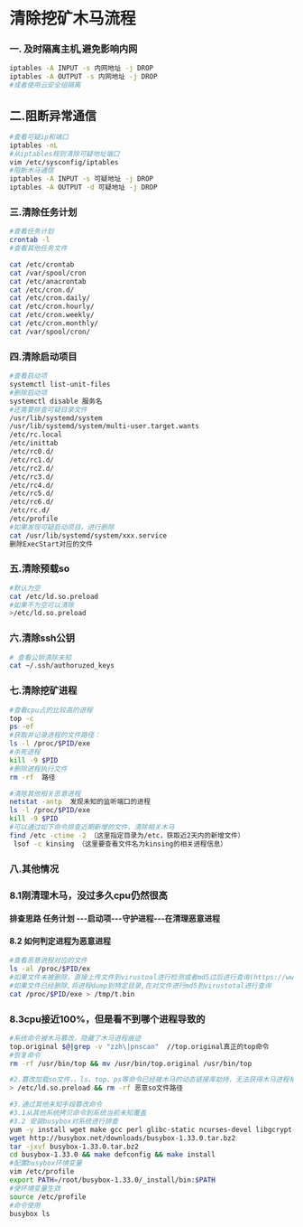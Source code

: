 # 清除挖矿木马流程

### 一. 及时隔离主机,避免影响内网

```bash
iptables -A INPUT -s 内网地址 -j DROP
iptables -A OUTPUT -s 内网地址 -j DROP
#或者使用云安全组隔离
```

## 二.阻断异常通信

```bash
#查看可疑ip和端口
iptables -nL
#从iptables规则清除可疑地址端口
vim /etc/sysconfig/iptables
#阻断木马通信
iptables -A INPUT -s 可疑地址 -j DROP
iptables -A OUTPUT -d 可疑地址 -j DROP
```

### 三.清除任务计划

```bash
#查看任务计划
crontab -l
#查看其他任务文件

cat /etc/crontab
cat /var/spool/cron
cat /etc/anacrontab
cat /etc/cron.d/
cat /etc/cron.daily/
cat /etc/cron.hourly/
cat /etc/cron.weekly/
cat /etc/cron.monthly/
cat /var/spool/cron/
```

### 四.清除启动项目

```bash
#查看启动项
systemctl list-unit-files
#删除启动项
systemctl disable 服务名
#还需要排查可疑目录文件
/usr/lib/systemd/system
/usr/lib/systemd/system/multi-user.target.wants
/etc/rc.local
/etc/inittab
/etc/rc0.d/
/etc/rc1.d/
/etc/rc2.d/
/etc/rc3.d/
/etc/rc4.d/
/etc/rc5.d/
/etc/rc6.d/
/etc/rc.d/
/etc/profile
#如果发现可疑启动项目，进行删除
cat /usr/lib/systemd/system/xxx.service
删除ExecStart对应的文件
```

### 五.清除预载so

```bash
#默认为空
cat /etc/ld.so.preload
#如果不为空可以清除
>/etc/ld.so.preload
```

### 六.清除ssh公钥

```bash
# 查看公钥清除未知 
cat ~/.ssh/authoruzed_keys
```

### 七.清除挖矿进程

```bash
#查看cpu占的比较高的进程
top -c
ps -ef
#获取并记录进程的文件路径：
ls -l /proc/$PID/exe
#杀死进程
kill -9 $PID
#删除进程执行文件
rm -rf  路径

#清除其他相关恶意进程
netstat -antp  发现未知的监听端口的进程
ls -l /proc/$PID/exe
kill -9 $PID
#可以通过如下命令排查近期新增的文件，清除相关木马
find /etc -ctime -2 （这里指定目录为/etc，获取近2天内的新增文件）
 lsof -c kinsing （这里要查看文件名为kinsing的相关进程信息）

```

### 八.其他情况

### 8.1刚清理木马，没过多久cpu仍然很高

#### 排查思路 任务计划 ---启动项---守护进程---在清理恶意进程

#### 8.2 如何判定进程为恶意进程

```bash
#查看恶意进程对应的文件
ls -al /proc/$PID/ex
#如果文件未被删除，直接上传文件到virustoal进行检测或者md5过后进行查询(https://www.virustotal.com/gui/search)
#如果文件已经删除,将进程dump到特定目录,在对文件进行md5到virustotal进行查询
cat /proc/$PID/exe > /tmp/t.bin
```

### 8.3cpu接近100%，但是看不到哪个进程导致的

```bash
#系统命令被木马篡改，隐藏了木马进程痕迹
top.original $@|grep -v "zzh\|pnscan"  //top.original真正的top命令
#恢复命令
rm -rf /usr/bin/top && mv /usr/bin/top.original /usr/bin/top

#2.篡改加载so文件，，ls、top、ps等命令已经被木马的动态链接库劫持，无法获得木马进程相关的信息
> /etc/ld.so.preload && rm -rf 恶意so文件路径

#3.通过其他未知手段篡改命令
#3.1从其他系统拷贝命令到系统当前未知覆盖
#3.2 安装busybox对系统进行排查
yum -y install wget make gcc perl glibc-static ncurses-devel libgcrypt-devel
wget http://busybox.net/downloads/busybox-1.33.0.tar.bz2
tar -jxvf busybox-1.33.0.tar.bz2
cd busybox-1.33.0 && make defconfig && make install
#配置busybox环境变量
vim /etc/profile
export PATH=/root/busybox-1.33.0/_install/bin:$PATH
#使环境变量生效
source /etc/profile
#命令使用
busybox ls
 
```













